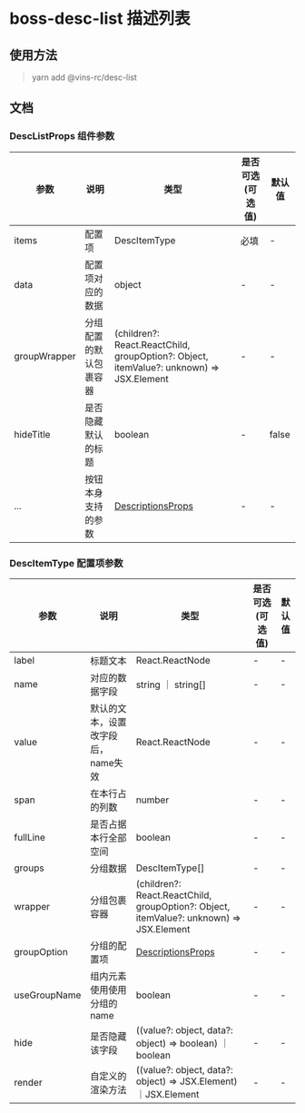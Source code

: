 # boss-desc-list 描述列表

## 使用方法

> yarn add @vins-rc/desc-list

## 文档
### DescListProps 组件参数
| 参数     | 说明         | 类型     | 是否可选(可选值) | 默认值 |
| -------- | ----------- | ------- | -------------- | ------ |
| items    | 配置项    | DescItemType  | 必填  | -  |
| data     | 配置项对应的数据  | object  | -  | - |
| groupWrapper | 分组配置的默认包裹容器 | (children?: React.ReactChild, groupOption?: Object, itemValue?: unknown) => JSX.Element | -  | -  |
| hideTitle  | 是否隐藏默认的标题    | boolean | -  | false |
| ...  | 按钮本身支持的参数    | [DescriptionsProps](https://ant.design/components/descriptions-cn/#API) | -  | -  |


### DescItemType 配置项参数
| 参数     | 说明         | 类型     | 是否可选(可选值) | 默认值 |
| -------- | ----------- | ------- | -------------- | ------ |
| label    | 标题文本     | React.ReactNode  | -  | -  |
| name     | 对应的数据字段  | string ｜ string[]  | -  | - |
| value    | 默认的文本，设置改字段后，name失效  | React.ReactNode  | -  | -  |
| span     | 在本行占的列数   | number | -  | -  |
| fullLine | 是否占据本行全部空间  | boolean | -  | -  |
| groups   | 分组数据   | DescItemType[] | -  | -  |
| wrapper  | 分组包裹容器   | (children?: React.ReactChild, groupOption?: Object, itemValue?: unknown) => JSX.Element | -  | -  |
| groupOption | 分组的配置项   | [DescriptionsProps](https://ant.design/components/descriptions-cn/#API) | -  | -  |
| useGroupName | 组内元素使用使用分组的name   | boolean | -  | -  |
| hide     | 是否隐藏该字段   | ((value?: object, data?: object) => boolean) ｜ boolean | -  | -  |
| render   | 自定义的渲染方法 | ((value?: object, data?: object) => JSX.Element) ｜JSX.Element | - | - |
